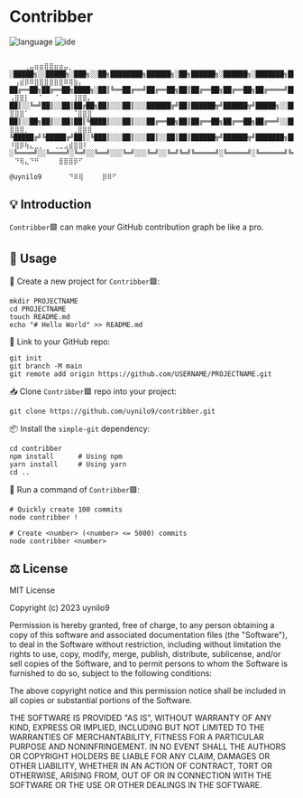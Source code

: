 # Contribber

![language][js]
![ide][vscode]

[js]: https://img.shields.io/badge/made%20with-javascript-F7DF1E?logo=javascript&logoColor=F7DF1E&labelColor=202020&color=F7DF1E&style=for-the-badge
[vscode]: https://img.shields.io/badge/develop%20with-vscode-007ACC?logo=visualstudiocode&logoColor=007ACC&labelColor=202020&color=007ACC&style=for-the-badge
```
                                                                               ⠀⠀⠀⢀⣤⣶⣶⣿⣿⣶⣶⣤⡀⠀⠀⠀
░█████╗░░█████╗░███╗░░██╗████████╗██████╗░██╗██████╗░██████╗░███████╗██████╗░  ⠀⢠⣾⡿⠿⣿⣿⣿⣿⣿⣿⠿⢿⣷⡄⠀
██╔══██╗██╔══██╗████╗░██║╚══██╔══╝██╔══██╗██║██╔══██╗██╔══██╗██╔════╝██╔══██╗  ⢠⣿⣿⡇⠀⠀⠁⠀⠀⠈⠀⠀ ⢸⣿⣿⡄
██║░░╚═╝██║░░██║██╔██╗██║░░░██║░░░██████╔╝██║██████╦╝██████╦╝█████╗░░██████╔╝  ⣿⣿⣿⠁⠀⠀⠀⠀⠀⠀ ⠀⠀⠈⣿⣿⣿
██║░░██╗██║░░██║██║╚████║░░░██║░░░██╔══██╗██║██╔══██╗██╔══██╗██╔══╝░░██╔══██╗  ⣿⣿⣿⡀⠀⠀⠀⠀⠀⠀⠀ ⠀⢀⣿⣿⣿
╚█████╔╝╚█████╔╝██║░╚███║░░░██║░░░██║░░██║██║██████╦╝██████╦╝███████╗██║░░██║  ⠸⣿⡿⢷⣄⣀⡀⠀⠀⢀⣀⣠⣾⣿⣿⠇
░╚════╝░░╚════╝░╚═╝░░╚══╝░░░╚═╝░░░╚═╝░░╚═╝╚═╝╚═════╝░╚═════╝░╚══════╝╚═╝░░╚═╝  ⠀⠙⢿⣄⠙⠛⠀⠀⠀⠀⣿⣿⣿⡿⠋⠀
                                                                     @uynilo9   ⠀⠀⠀⠙⠿⢿⠀⠀⠀ ⡿⠿⠋
```


## 💡 Introduction

```Contribber```🟩  can make your GitHub contribution graph be like a pro.


## 📜 Usage

📁 Create a new project for ```Contribber```🟩:

```terminal
mkdir PROJECTNAME
cd PROJECTNAME
touch README.md
echo "# Hello World" >> README.md
```

🔗 Link to your GitHub repo:

```terminal
git init
git branch -M main
git remote add origin https://github.com/USERNAME/PROJECTNAME.git
```

📥 Clone ```Contribber```🟩 repo into your project:

```terminal
git clone https://github.com/uynilo9/contribber.git
```

📦 Install the ```simple-git``` dependency:
```terminal
cd contribber
npm install      # Using npm
yarn install     # Using yarn
cd ..
```

👟 Run a command of ```Contribber```🟩:

```terminal
# Quickly create 100 commits
node contribber !

# Create <number> (<number> <= 5000) commits
node contribber <number>
```


## ⚖ License

<p>
MIT License

Copyright (c) 2023 uynilo9

Permission is hereby granted, free of charge, to any person obtaining a copy of this software and associated documentation files (the "Software"), to deal in the Software without restriction, including without limitation the rights to use, copy, modify, merge, publish, distribute, sublicense, and/or sell copies of the Software, and to permit persons to whom the Software is furnished to do so, subject to the following conditions:

The above copyright notice and this permission notice shall be included in all copies or substantial portions of the Software.

THE SOFTWARE IS PROVIDED "AS IS", WITHOUT WARRANTY OF ANY KIND, EXPRESS OR IMPLIED, INCLUDING BUT NOT LIMITED TO THE WARRANTIES OF MERCHANTABILITY, FITNESS FOR A PARTICULAR PURPOSE AND NONINFRINGEMENT. IN NO EVENT SHALL THE AUTHORS OR COPYRIGHT HOLDERS BE LIABLE FOR ANY CLAIM, DAMAGES OR OTHER LIABILITY, WHETHER IN AN ACTION OF CONTRACT, TORT OR OTHERWISE, ARISING FROM, OUT OF OR IN CONNECTION WITH THE SOFTWARE OR THE USE OR OTHER DEALINGS IN THE SOFTWARE.
</p>